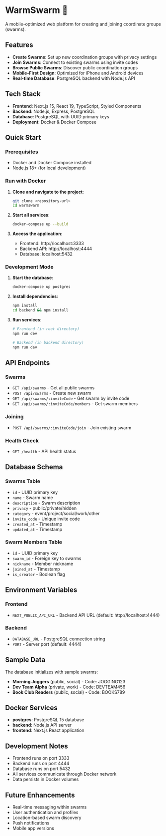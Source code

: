 # WarmSwarm 🐝

A mobile-optimized web platform for creating and joining coordinate groups (swarms).

## Features

- **Create Swarms**: Set up new coordination groups with privacy settings
- **Join Swarms**: Connect to existing swarms using invite codes
- **Browse Public Swarms**: Discover public coordination groups
- **Mobile-First Design**: Optimized for iPhone and Android devices
- **Real-time Database**: PostgreSQL backend with Node.js API

## Tech Stack

- **Frontend**: Next.js 15, React 19, TypeScript, Styled Components
- **Backend**: Node.js, Express, PostgreSQL
- **Database**: PostgreSQL with UUID primary keys
- **Deployment**: Docker & Docker Compose

## Quick Start

### Prerequisites
- Docker and Docker Compose installed
- Node.js 18+ (for local development)

### Run with Docker

1. **Clone and navigate to the project**:
   ```bash
   git clone <repository-url>
   cd warmswarm
   ```

2. **Start all services**:
   ```bash
   docker-compose up --build
   ```

3. **Access the application**:
   - Frontend: http://localhost:3333
   - Backend API: http://localhost:4444
   - Database: localhost:5432

### Development Mode

1. **Start the database**:
   ```bash
   docker-compose up postgres
   ```

2. **Install dependencies**:
   ```bash
   npm install
   cd backend && npm install
   ```

3. **Run services**:
   ```bash
   # Frontend (in root directory)
   npm run dev

   # Backend (in backend directory)
   npm run dev
   ```

## API Endpoints

### Swarms
- `GET /api/swarms` - Get all public swarms
- `POST /api/swarms` - Create new swarm
- `GET /api/swarms/:inviteCode` - Get swarm by invite code
- `GET /api/swarms/:inviteCode/members` - Get swarm members

### Joining
- `POST /api/swarms/:inviteCode/join` - Join existing swarm

### Health Check
- `GET /health` - API health status

## Database Schema

### Swarms Table
- `id` - UUID primary key
- `name` - Swarm name
- `description` - Swarm description
- `privacy` - public/private/hidden
- `category` - event/project/social/work/other
- `invite_code` - Unique invite code
- `created_at` - Timestamp
- `updated_at` - Timestamp

### Swarm Members Table
- `id` - UUID primary key
- `swarm_id` - Foreign key to swarms
- `nickname` - Member nickname
- `joined_at` - Timestamp
- `is_creator` - Boolean flag

## Environment Variables

### Frontend
- `NEXT_PUBLIC_API_URL` - Backend API URL (default: http://localhost:4444)

### Backend
- `DATABASE_URL` - PostgreSQL connection string
- `PORT` - Server port (default: 4444)

## Sample Data

The database initializes with sample swarms:
- **Morning Joggers** (public, social) - Code: JOGGING123
- **Dev Team Alpha** (private, work) - Code: DEVTEAM456
- **Book Club Readers** (public, social) - Code: BOOKS789

## Docker Services

- **postgres**: PostgreSQL 15 database
- **backend**: Node.js API server
- **frontend**: Next.js React application

## Development Notes

- Frontend runs on port 3333
- Backend runs on port 4444
- Database runs on port 5432
- All services communicate through Docker network
- Data persists in Docker volumes

## Future Enhancements

- Real-time messaging within swarms
- User authentication and profiles
- Location-based swarm discovery
- Push notifications
- Mobile app versions
